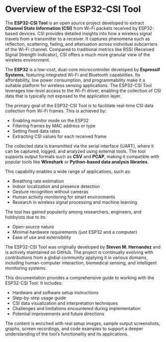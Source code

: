 # Overview of the ESP32-CSI Tool

The **ESP32-CSI Tool** is an open source project developed to extract
**Channel State Information (CSI)** from Wi-Fi packets received by
ESP32-based devices. CSI provides detailed insights into how a wireless
signal travels from a transmitter to a receiver. It captures phenomena
such as reflection, scattering, fading, and attenuation across individual
subcarriers of the Wi-Fi channel. Compared to traditional metrics like RSSI
(Received Signal Strength Indicator), CSI offers a much more granular view
of the wireless environment.

The **ESP32** is a low-cost, dual-core microcontroller developed by
**Espressif Systems**, featuring integrated Wi-Fi and Bluetooth capabilities.
Its affordability, low power consumption, and programmability make it a
suitable platform for wireless sensing applications. The ESP32-CSI Tool
leverages low-level access to the Wi-Fi driver, enabling the collection of
CSI data that is typically not exposed to the application layer.

The primary goal of the ESP32-CSI Tool is to facilitate real-time CSI data
collection from Wi-Fi frames. This is achieved by:

- Enabling monitor mode on the ESP32  
- Filtering frames by MAC address or type  
- Setting fixed data rates  
- Extracting CSI values for each received frame  

The collected data is transmitted via the serial interface (UART), where it
can be captured, logged, and analyzed using external tools. The tool supports
output formats such as **CSV** and **PCAP**, making it compatible with
popular tools like **Wireshark** or **Python-based data analysis libraries**.

This capability enables a wide range of applications, such as:

- Breathing rate estimation
- Indoor localization and presence detection  
- Gesture recognition without cameras  
- Human activity monitoring for smart environments  
- Research in wireless signal processing and machine learning  

The tool has gained popularity among researchers, engineers, and hobbyists
due to its:

- Open-source nature  
- Minimal hardware requirements (just ESP32 and a computer)  
- Ease of use and extensibility  

The ESP32-CSI Tool was originally developed by **Steven M. Hernandez** and is
actively maintained on GitHub. The project is continually evolving with
contributions from a global community applying it in various domains,
including human-computer interaction, biomedical sensing, and intelligent
monitoring systems.

This documentation provides a comprehensive guide to working with the
ESP32-CSI Tool. It includes:

- Hardware and software setup instructions  
- Step-by-step usage guide  
- CSI data visualization and interpretation techniques  
- Challenges and limitations encountered during implementation  
- Potential improvements and future directions  

The content is enriched with real setup images, sample output screenshots,
graphs, screen recordings, and code examples to support a deeper understanding
of the tool’s functionality and its applications.

